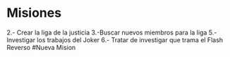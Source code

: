 # Misiones


2.- Crear la liga de la justicia
3.-Buscar nuevos miembros para la liga
5.-Investigar los trabajos del Joker
6.- Tratar de investigar que trama el Flash Reverso
#Nueva Mision


